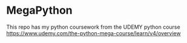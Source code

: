# MegaPython
This repo has my python coursework from the UDEMY python course 
https://www.udemy.com/the-python-mega-course/learn/v4/overview
